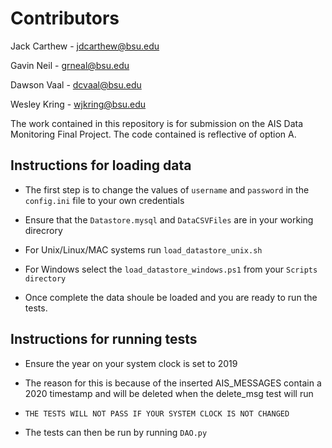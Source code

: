 # Contributors
Jack Carthew - jdcarthew@bsu.edu

Gavin Neil - grneal@bsu.edu

Dawson Vaal - dcvaal@bsu.edu

Wesley Kring - wjkring@bsu.edu

The work contained in this repository is for submission on the AIS Data Monitoring Final Project. The code contained is reflective of option A.

## Instructions for loading data

* The first step is to change the values of ```username``` and ```password``` in the ```config.ini``` file to your own credentials

* Ensure that the ```Datastore.mysql``` and ```DataCSVFiles``` are in your working direcrory

* For Unix/Linux/MAC systems run ```load_datastore_unix.sh```

* For Windows select the ```load_datastore_windows.ps1``` from your ```Scripts directory```

* Once complete the data shoule be loaded and you are ready to run the tests.

## Instructions for running tests

* Ensure the year on your system clock is set to 2019

* The reason for this is because of the inserted AIS_MESSAGES contain a 2020 timestamp and will be deleted when the delete_msg test will run

* ```THE TESTS WILL NOT PASS IF YOUR SYSTEM CLOCK IS NOT CHANGED```

* The tests can then be run by running ```DAO.py```



